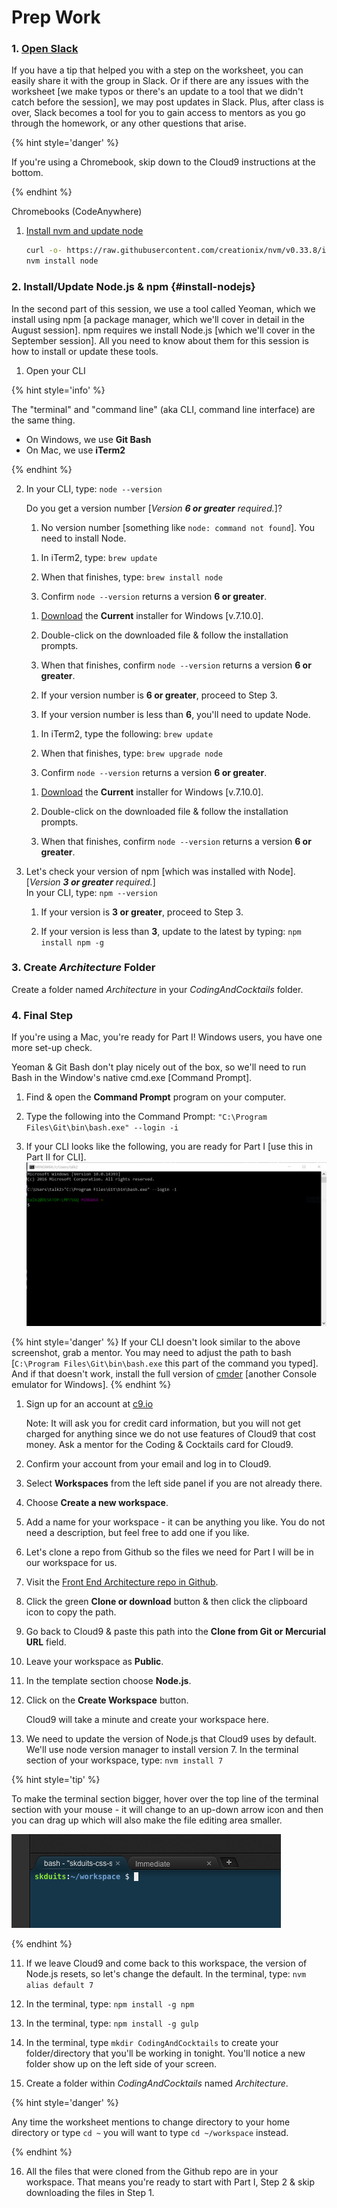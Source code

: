 # Prep Work

### 1. <a href="slack://channel?team=T06BZHS4U&id=C0BGBKGG6">Open Slack</a>

If you have a tip that helped you with a step on the worksheet, you can easily share it with the group in Slack. Or if there are any issues with the worksheet [we make typos or there's an update to a tool that we didn't catch before the session], we may post updates in Slack. Plus, after class is over, Slack becomes a tool for you to gain access to mentors as you go through the homework, or any other questions that arise.

{% hint style='danger' %}

If you're using a Chromebook, skip down to the Cloud9 instructions at the bottom.

{% endhint %}


Chromebooks (CodeAnywhere)
1. [Install nvm and update node](https://github.com/creationix/nvm/blob/master/README.md#installation) 
   ```bash
   curl -o- https://raw.githubusercontent.com/creationix/nvm/v0.33.8/install.sh | bash
   nvm install node
   ```

### 2. Install/Update Node.js & npm {#install-nodejs}

In the second part of this session, we use a tool called Yeoman, which we install using npm [a package manager, which we'll cover in detail in the August session]. npm requires we install Node.js [which we'll cover in the September session]. All you need to know about them for this session is how to install or update these tools.

1.  Open your CLI

  {% hint style='info' %}

  The "terminal" and "command line" (aka CLI, command line interface) are the same thing.
  - On Windows, we use **Git Bash**
  - On Mac, we use **iTerm2**

  {% endhint %}

2.  In your CLI, type: ``node --version``

    Do you get a version number [_Version **6 or greater** required._]?

    1. No version number [something like `node: command not found`]. You need to install Node.

      <!--sec data-title="Mac - Install Node" data-id="sectionInstallMac" data-show=true data-collapse=true ces-->

      1. In iTerm2, type: ``brew update``

      2. When that finishes, type: ``brew install node``

      3. Confirm ``node --version`` returns a version **6 or greater**.

      <!--endsec-->

      <!--sec data-title="Windows - Install Node" data-id="sectionInstallWindows" data-show=true data-collapse=true ces-->

      1. [Download](https://nodejs.org/en/) the **Current** installer for Windows [v.7.10.0].

      2. Double-click on the downloaded file & follow the installation prompts.

      3. When that finishes, confirm ``node --version`` returns a version **6 or greater**.

      <!--endsec-->

    2. If your version number is **6 or greater**, proceed to Step 3.

    3. If your version number is less than **6**, you'll need to update Node.

      <!--sec data-title="Mac - Update Node" data-id="sectionUpdateMac" data-show=true data-collapse=true ces-->

      1. In iTerm2, type the following: ``brew update``

      2. When that finishes, type: ``brew upgrade node``

      3. Confirm ``node --version`` returns a version **6 or greater**.

      <!--endsec-->

      <!--sec data-title="Windows - Update Node" data-id="sectionUpdateWindows" data-show=true data-collapse=true ces-->

      1. [Download](https://nodejs.org/en/) the **Current** installer for Windows [v.7.10.0].

      2. Double-click on the downloaded file & follow the installation prompts.

      3. When that finishes, confirm ``node --version`` returns a version **6 or greater**.

      <!--endsec-->  

3. Let's check your version of npm [which was installed with Node]. [_Version **3 or greater** required._]  
   In your CLI, type: ``npm --version``  

   1. If your version is **3 or greater**, proceed to Step 3.

   2. If your version is less than **3**, update to the latest by typing: ``npm install npm -g``

### 3. Create _Architecture_ Folder

Create a folder named _Architecture_ in your _CodingAndCocktails_ folder.

### 4. Final Step

If you're using a Mac, you're ready for Part I! Windows users, you have one more set-up check.

<!--sec data-title="Windows" data-id="cliWindowsException" data-show=true data-collapse=true ces-->

Yeoman & Git Bash don't play nicely out of the box, so we'll need to run Bash in the Window's native cmd.exe [Command Prompt].

1. Find & open the **Command Prompt** program on your computer.

2. Type the following into the Command Prompt: ``"C:\Program Files\Git\bin\bash.exe" --login -i``

3. If your CLI looks like the following, you are ready for Part I [use this in Part II for CLI].
![](assets/images/windows-cmd-bash.png)

{% hint style='danger' %}
If your CLI doesn't look similar to the above screenshot, grab a mentor. You may need to adjust the path to bash [``C:\Program Files\Git\bin\bash.exe`` this part of the command you typed]. And if that doesn't work, install the full version of [cmder](http://cmder.net/) [another Console emulator for Windows].
{% endhint %}

<!--endsec-->

<!--sec data-title="Chromebooks Only: Cloud9 Instructions" data-id="section0" data-show=true data-collapse=true ces-->

1. Sign up for an account at [c9.io](https://c9.io)

   Note: It will ask you for credit card information, but you will not get charged for anything since we do not use features of Cloud9 that cost money. Ask a mentor for the Coding & Cocktails card for Cloud9.

2. Confirm your account from your email and log in to Cloud9.

3. Select **Workspaces** from the left side panel if you are not already there.

4. Choose **Create a new workspace**.

5. Add a name for your workspace - it can be anything you like. You do not need a description, but feel free to add one if you like.

6. Let's clone a repo from Github so the files we need for Part I will be in our workspace for us.

  1. Visit the [Front End Architecture repo in Github](https://github.com/KansasCityWomeninTechnology/front-end-architecture-ws).

  2. Click the green **Clone or download** button & then click the clipboard icon to copy the path.

  3. Go back to Cloud9 & paste this path into the **Clone from Git or Mercurial URL** field.

7. Leave your workspace as **Public**.

8. In the template section choose **Node.js**.

9. Click on the **Create Workspace** button.

   Cloud9 will take a minute and create your workspace here.

10. We need to update the version of Node.js that Cloud9 uses by default. We'll use node version manager to install version 7. In the terminal section of your workspace, type: `nvm install 7`

  {% hint style='tip' %}

  To make the terminal section bigger, hover over the top line of the terminal section with your mouse - it will change to an up-down arrow icon and then you can drag up which will also make the file editing area smaller.

  ![](assets/images/c9_terminal.png)

  {% endhint %}

11. If we leave Cloud9 and come back to this workspace, the version of Node.js resets, so let's change the default. In the terminal, type: `nvm alias default 7`

12. In the terminal, type: `npm install -g npm`

13. In the terminal, type: `npm install -g gulp`

14. In the terminal, type `mkdir CodingAndCocktails` to create your folder/directory that you'll be working in tonight. You'll notice a new folder show up on the left side of your screen.

15. Create a folder within _CodingAndCocktails_ named _Architecture_.

  {% hint style='danger' %}

  Any time the worksheet mentions to change directory to your home directory or type `cd ~` you will want to type `cd ~/workspace` instead.

  {% endhint %}

16. All the files that were cloned from the Github repo are in your workspace. That means you're ready to start with Part I, Step 2 & skip downloading the files in Step 1.

<!--endsec-->
